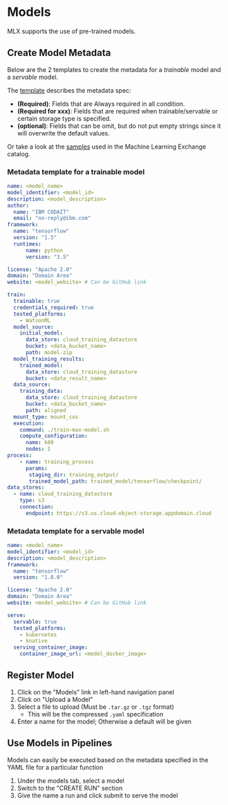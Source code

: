 # Models

MLX supports the use of pre-trained models.

## Create Model Metadata

Below are the 2 templates to create the metadata for a _trainable_ model and a _servable_ model.

The [template](template.yaml) describes the metadata spec:

- **(Required)**: Fields that are Always required in all condition.
- **(Required for xxx)**: Fields that are required when trainable/servable or certain storage type is specified.
- **(optional)**: Fields that can be omit, but do not put empty strings since it will overwrite the default values.

Or take a look at the 
[samples](https://github.com/machine-learning-exchange/katalog/tree/main/model-samples) 
used in the Machine Learning Exchange catalog.

### Metadata template for a trainable model

```YAML
name: <model_name>
model_identifier: <model_id>
description: <model_description>
author:
  name: "IBM CODAIT"
  email: "no-reply@ibm.com"
framework:
  name: "tensorflow"
  version: "1.5"
  runtimes:
      name: python
      version: "3.5"

license: "Apache 2.0"
domain: "Domain Area"
website: <model_website> # Can be GitHub link

train:
  trainable: true
  credentials_required: true
  tested_platforms:
    - WatsonML
  model_source:
    initial_model:
      data_store: cloud_training_datastore
      bucket: <data_bucket_name>
      path: model.zip
  model_training_results:
    trained_model:
      data_store: cloud_training_datastore
      bucket: <data_result_name>
  data_source:
    training_data:
      data_store: cloud_training_datastore
      bucket: <data_bucket_name>
      path: aligned
  mount_type: mount_cos
  execution:
    command: ./train-max-model.sh
    compute_configuration:
      name: k80
      nodes: 1
process:
    - name: training_process
      params:
       staging_dir: training_output/
       trained_model_path: trained_model/tensorflow/checkpoint/
data_stores:
  - name: cloud_training_datastore
    type: s3
    connection:
      endpoint: https://s3.us.cloud-object-storage.appdomain.cloud
```


### Metadata template for a servable model

```YAML
name: <model_name>
model_identifier: <model_id>
description: <model_description>
framework:
  name: "tensorflow"
  version: "1.8.0"

license: "Apache 2.0"
domain: "Domain Area"
website: <model_website> # Can be GitHub link

serve:
  servable: true
  tested_platforms:
    - kubernetes
    - knative
  serving_container_image:
    container_image_url: <model_docker_image>
```

## Register Model
1. Click on the "Models" link in left-hand navigation panel
2. Click on "Upload a Model"
3. Select a file to upload (Must be `.tar.gz` or `.tgz` format)
    * This will be the compressed `.yaml` specification
4. Enter a name for the model; Otherwise a default will be given

## Use Models in Pipelines
Models can easily be executed based on the metadata specified in the YAML file for a particular function

1. Under the models tab, select a model
2. Switch to the "CREATE RUN" section
3. Give the name a run and click submit to serve the model
